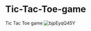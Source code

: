 # Tic-Tac-Toe-game
Tic Tac Toe game 
![bjpEyqQ45Y](https://user-images.githubusercontent.com/66238969/116903053-89450200-ac59-11eb-80d3-912baf24b3ed.png)
